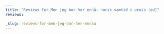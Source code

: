```yaml
---
title: "Reviews for Men jeg bor her ennå: norsk samtid i prosa (ed)"
reviews:

_slug: reviews-for-men-jeg-bor-her-ennaa
---
```



